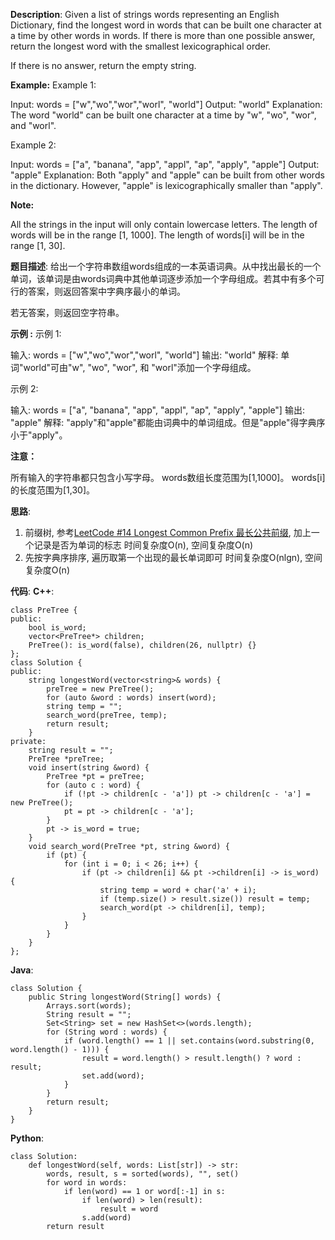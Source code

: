 __Description__:
Given a list of strings words representing an English Dictionary, find the longest word in words that can be built one character at a time by other words in words. If there is more than one possible answer, return the longest word with the smallest lexicographical order.

If there is no answer, return the empty string.

__Example:__
Example 1:

Input: 
words = ["w","wo","wor","worl", "world"]
Output: "world"
Explanation: 
The word "world" can be built one character at a time by "w", "wo", "wor", and "worl".

Example 2:

Input: 
words = ["a", "banana", "app", "appl", "ap", "apply", "apple"]
Output: "apple"
Explanation: 
Both "apply" and "apple" can be built from other words in the dictionary. However, "apple" is lexicographically smaller than "apply".

__Note:__

All the strings in the input will only contain lowercase letters.
The length of words will be in the range [1, 1000].
The length of words[i] will be in the range [1, 30].

__题目描述__:
给出一个字符串数组words组成的一本英语词典。从中找出最长的一个单词，该单词是由words词典中其他单词逐步添加一个字母组成。若其中有多个可行的答案，则返回答案中字典序最小的单词。

若无答案，则返回空字符串。

__示例 :__
示例 1:

输入: 
words = ["w","wo","wor","worl", "world"]
输出: "world"
解释: 
单词"world"可由"w", "wo", "wor", 和 "worl"添加一个字母组成。

示例 2:

输入: 
words = ["a", "banana", "app", "appl", "ap", "apply", "apple"]
输出: "apple"
解释: 
"apply"和"apple"都能由词典中的单词组成。但是"apple"得字典序小于"apply"。

__注意：__

所有输入的字符串都只包含小写字母。
words数组长度范围为[1,1000]。
words[i]的长度范围为[1,30]。

__思路__:
1. 前缀树, 参考[LeetCode #14 Longest Common Prefix 最长公共前缀](https://www.jianshu.com/p/64dfea263509), 加上一个记录是否为单词的标志
时间复杂度O(n), 空间复杂度O(n)
2. 先按字典序排序, 遍历取第一个出现的最长单词即可
时间复杂度O(nlgn), 空间复杂度O(n)

__代码__:
__C++__:
```
class PreTree {
public:
    bool is_word;
    vector<PreTree*> children;
    PreTree(): is_word(false), children(26, nullptr) {}
};
class Solution {
public:
    string longestWord(vector<string>& words) {
        preTree = new PreTree();
        for (auto &word : words) insert(word);
        string temp = "";
        search_word(preTree, temp);
        return result;
    }
private:
    string result = "";
    PreTree *preTree;
    void insert(string &word) {
        PreTree *pt = preTree;
        for (auto c : word) {
            if (!pt -> children[c - 'a']) pt -> children[c - 'a'] = new PreTree();
            pt = pt -> children[c - 'a'];
        }
        pt -> is_word = true;
    }
    void search_word(PreTree *pt, string &word) {
        if (pt) {
            for (int i = 0; i < 26; i++) {
                if (pt -> children[i] && pt ->children[i] -> is_word) {
                    string temp = word + char('a' + i);
                    if (temp.size() > result.size()) result = temp;
                    search_word(pt -> children[i], temp);
                }
            }
        }
    }
};
```

__Java__:
```
class Solution {
    public String longestWord(String[] words) {
        Arrays.sort(words);
        String result = "";
        Set<String> set = new HashSet<>(words.length);
        for (String word : words) {
            if (word.length() == 1 || set.contains(word.substring(0, word.length() - 1))) {
                result = word.length() > result.length() ? word : result;
                set.add(word);
            }
        }
        return result;
    }
}
```

__Python__:
```
class Solution:
    def longestWord(self, words: List[str]) -> str:
        words, result, s = sorted(words), "", set()
        for word in words:
            if len(word) == 1 or word[:-1] in s:
                if len(word) > len(result):
                    result = word
                s.add(word)
        return result
```